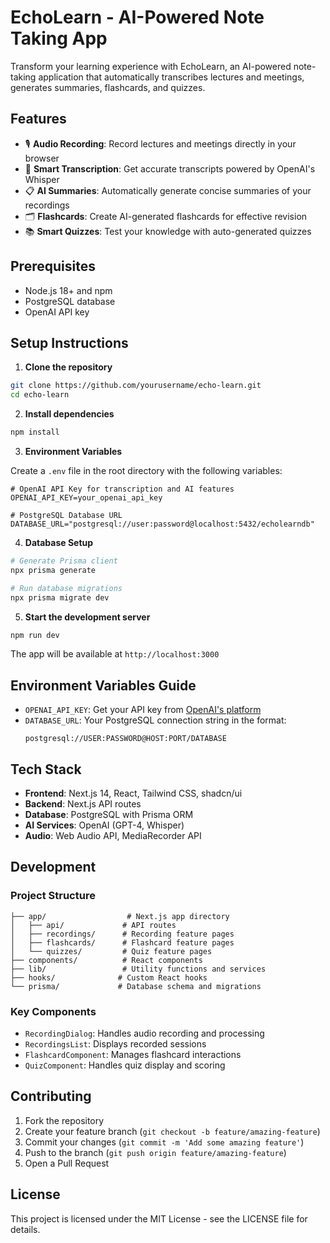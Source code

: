 # EchoLearn - AI-Powered Note Taking App

Transform your learning experience with EchoLearn, an AI-powered note-taking application that automatically transcribes lectures and meetings, generates summaries, flashcards, and quizzes.

## Features

- 🎙️ **Audio Recording**: Record lectures and meetings directly in your browser
- 📝 **Smart Transcription**: Get accurate transcripts powered by OpenAI's Whisper
- 📋 **AI Summaries**: Automatically generate concise summaries of your recordings
- 🗂️ **Flashcards**: Create AI-generated flashcards for effective revision
- 📚 **Smart Quizzes**: Test your knowledge with auto-generated quizzes

## Prerequisites

- Node.js 18+ and npm
- PostgreSQL database
- OpenAI API key

## Setup Instructions

1. **Clone the repository**

```bash
git clone https://github.com/yourusername/echo-learn.git
cd echo-learn
```

2. **Install dependencies**

```bash
npm install
```

3. **Environment Variables**

Create a `.env` file in the root directory with the following variables:

```env
# OpenAI API Key for transcription and AI features
OPENAI_API_KEY=your_openai_api_key

# PostgreSQL Database URL
DATABASE_URL="postgresql://user:password@localhost:5432/echolearndb"
```

4. **Database Setup**

```bash
# Generate Prisma client
npx prisma generate

# Run database migrations
npx prisma migrate dev
```

5. **Start the development server**

```bash
npm run dev
```

The app will be available at `http://localhost:3000`

## Environment Variables Guide

- `OPENAI_API_KEY`: Get your API key from [OpenAI's platform](https://platform.openai.com/api-keys)
- `DATABASE_URL`: Your PostgreSQL connection string in the format:
  ```
  postgresql://USER:PASSWORD@HOST:PORT/DATABASE
  ```

## Tech Stack

- **Frontend**: Next.js 14, React, Tailwind CSS, shadcn/ui
- **Backend**: Next.js API routes
- **Database**: PostgreSQL with Prisma ORM
- **AI Services**: OpenAI (GPT-4, Whisper)
- **Audio**: Web Audio API, MediaRecorder API

## Development

### Project Structure

```
├── app/                  # Next.js app directory
│   ├── api/             # API routes
│   ├── recordings/      # Recording feature pages
│   ├── flashcards/      # Flashcard feature pages
│   └── quizzes/         # Quiz feature pages
├── components/          # React components
├── lib/                 # Utility functions and services
├── hooks/              # Custom React hooks
└── prisma/             # Database schema and migrations
```

### Key Components

- `RecordingDialog`: Handles audio recording and processing
- `RecordingsList`: Displays recorded sessions
- `FlashcardComponent`: Manages flashcard interactions
- `QuizComponent`: Handles quiz display and scoring

## Contributing

1. Fork the repository
2. Create your feature branch (`git checkout -b feature/amazing-feature`)
3. Commit your changes (`git commit -m 'Add some amazing feature'`)
4. Push to the branch (`git push origin feature/amazing-feature`)
5. Open a Pull Request

## License

This project is licensed under the MIT License - see the LICENSE file for details.